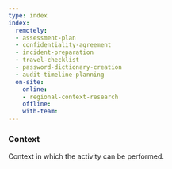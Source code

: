 ```yaml
---
type: index
index:
  remotely:
  - assessment-plan
  - confidentiality-agreement
  - incident-preparation
  - travel-checklist
  - password-dictionary-creation
  - audit-timeline-planning
  on-site:
    online:
    - regional-context-research
    offline:
    with-team:
---
```


### Context

Context in which the activity can be performed.
